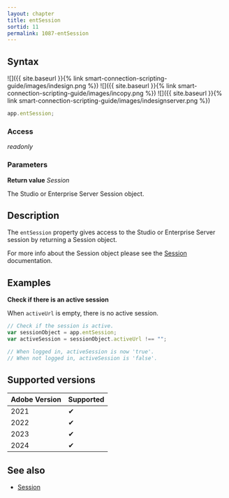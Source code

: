 ```yaml
---
layout: chapter
title: entSession
sortid: 11
permalink: 1087-entSession
---
```


## Syntax

![]({{ site.baseurl }}{% link smart-connection-scripting-guide/images/indesign.png %}) ![]({{ site.baseurl }}{% link smart-connection-scripting-guide/images/incopy.png %}) ![]({{ site.baseurl }}{% link smart-connection-scripting-guide/images/indesignserver.png %})

```javascript
app.entSession;
```

### Access

_readonly_

### Parameters

**Return value** _Session_

The Studio or Enterprise Server Session object.

## Description

The `entSession` property gives access to the Studio or Enterprise Server session by returning a Session object.

For more info about the Session object please see the [Session](../../Session/index.md) documentation.

## Examples

**Check if there is an active session**

When `activeUrl` is empty, there is no active session.

```javascript
// Check if the session is active.
var sessionObject = app.entSession;
var activeSession = sessionObject.activeUrl !== "";

// When logged in, activeSession is now 'true'.
// When not logged in, activeSession is 'false'.
```

## Supported versions

| Adobe Version | Supported |
| ------------- | --------- |
| 2021          | ✔         |
| 2022          | ✔         |
| 2023          | ✔         |
| 2024          | ✔         |

## See also

- [Session](../../Session/index.md)
